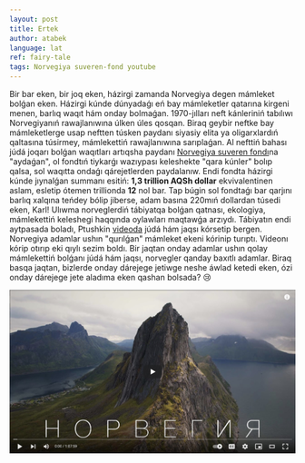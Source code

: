 ```yaml
---
layout: post
title: Ertek
author: atabek
language: lat
ref: fairy-tale
tags: Norvegiya suveren-fond youtube
---
```


Bir bar eken, bir joq eken, házirgi zamanda Norvegiya degen mámleket bolǵan eken. Házirgi kúnde dúnyadaǵı eń bay mámleketler qatarına kirgeni menen, barlıq waqıt hám onday bolmaǵan. 1970-jılları neft kánleriniń tabılıwı Norvegiyanıń rawajlanıwına úlken úles qosqan. Biraq geybir neftke bay mámleketlerge usap neftten túsken paydanı siyasiy elita ya oligarxlardıń qaltasına túsirmey, mámlekettiń rawajlanıwına sarıplaǵan. Al nefttiń bahası júdá joqarı bolǵan waqıtları artıqsha paydanı [Norvegiya suveren fondı](https://www.nbim.no/)na "aydaǵan", ol fondtıń tiykarǵı wazıypası keleshekte "qara kúnler" bolıp qalsa, sol waqıtta ondaǵı qárejetlerden paydalanıw. Endi fondta házirgi kúnde jıynalǵan summanı esitiń: **1,3 trillion AQSh dollar** ekvivalentinen aslam, esletip ótemen trillionda **12** nol bar. Tap búgin sol fondtaǵı bar qarjını barlıq xalqına teńdey bólip jiberse, adam basına 220mıń dollardan túsedi eken, Karl! Ulıwma norveglerdiń tábiyatqa bolǵan qatnası, ekologiya, mámlekettiń keleshegi haqqında oylawları maqtawǵa arzıydı. Tábiyatın endi aytpasada boladı, Ptushkin [videoda](https://www.youtube.com/watch?v=zyZAMR56mXY) júdá hám jaqsı kórsetip bergen. Norvegiya adamlar ushın "qurılǵan" mámleket ekeni kórinip turıptı. Videonı kórip otırıp eki qıylı sezim boldı. Bir jaqtan onday adamlar ushın qolay mámlekettiń bolǵanı júdá hám jaqsı, norvegler qanday baxıtlı adamlar. Biraq basqa jaqtan, bizlerde onday dárejege jetiwge neshe áwlad ketedi eken, ózi onday dárejege jete aladıma eken qashan bolsada? 😢

[![Ptushkin Norway youtube screenshot](/assets/img/ptushkin-norway-youtube-screenshot.jpg "Ptushkin Norway youtube screenshot")](https://www.youtube.com/watch?v=zyZAMR56mXY)
